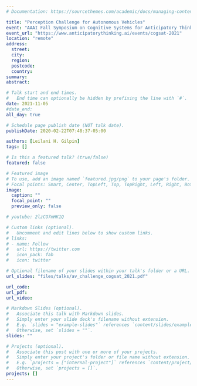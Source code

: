 ```yaml
---
# Documentation: https://sourcethemes.com/academic/docs/managing-content/

title: "Perception Challenge for Autonomous Vehicles"
event: "AAAI Fall Symposium on Cognitive Systems for Anticipatory Thinking - 3rd Wave Autonomy"
event_url: "https://www.anticipatorythinking.ai/events/cogsat-2021"
location: "remote"
address:
  street:
  city:
  region:
  postcode:
  country:
summary:
abstract: 

# Talk start and end times.
#   End time can optionally be hidden by prefixing the line with `#`.
date: 2021-11-05
#date_end: 
all_day: true

# Schedule page publish date (NOT talk date).
publishDate: 2020-02-22T07:48:37-05:00

authors: [Leilani H. Gilpin]
tags: []

# Is this a featured talk? (true/false)
featured: false

# Featured image
# To use, add an image named `featured.jpg/png` to your page's folder. 
# Focal points: Smart, Center, TopLeft, Top, TopRight, Left, Right, BottomLeft, Bottom, BottomRight.
image:
  caption: ""
  focal_point: ""
  preview_only: false

# youtube: 2lzCO7mHK1Q

# Custom links (optional).
#   Uncomment and edit lines below to show custom links.
# links:
# - name: Follow
#   url: https://twitter.com
#   icon_pack: fab
#   icon: twitter

# Optional filename of your slides within your talk's folder or a URL.
url_slides: "files/talks/av_challenge_cogsat_2021.pdf"

url_code:
url_pdf: 
url_video: 

# Markdown Slides (optional).
#   Associate this talk with Markdown slides.
#   Simply enter your slide deck's filename without extension.
#   E.g. `slides = "example-slides"` references `content/slides/example-slides.md`.
#   Otherwise, set `slides = ""`.
slides: ""

# Projects (optional).
#   Associate this post with one or more of your projects.
#   Simply enter your project's folder or file name without extension.
#   E.g. `projects = ["internal-project"]` references `content/project/deep-learning/index.md`.
#   Otherwise, set `projects = []`.
projects: []
---
```

